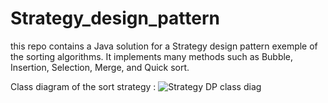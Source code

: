 # Strategy_design_pattern

this repo contains a Java solution for a Strategy design pattern exemple of the sorting algorithms.
It implements many methods such as Bubble, Insertion, Selection, Merge, and Quick sort.


Class diagram of the sort strategy :
![Strategy DP class diag](https://user-images.githubusercontent.com/81393311/139564427-d8931c92-b399-4f2a-aefc-d8ad79c8f9d6.png)
